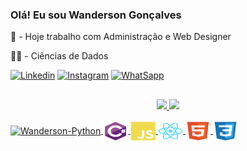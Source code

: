 ### Olá! Eu sou Wanderson Gonçalves

🏢 - Hoje trabalho com Administração e Web Designer

👨‍🎓 - Ciências de Dados

[![Linkedin](https://img.shields.io/badge/LinkedIn-0077B5?style=for-the-badge&logo=linkedin&logoColor=white)](https://www.linkedin.com/in/wgmbi/)
[![Instagram](https://img.shields.io/badge/Instagram-E4405F?style=for-the-badge&logo=instagram&logoColor=white)](www.linkedin.com/in/wandersongoncalvesmoreira)
[![WhatSapp](https://img.shields.io/badge/WhatsApp-25D366?style=for-the-badge&logo=whatsapp&logoColor=white)](https://api.whatsapp.com/send?phone=5531988103173&text=Ol%C3%A1!%20Deixe%20sua%20mensagem%2C%20assim%20que%20poss%C3%ADvel%20te%20retorno.)


##

<div align="center">
  <a href="https://github.com/Wanderson-Goncalves">
  <img height="180em" src="https://github-readme-stats.vercel.app/api?username=Wanderson-Goncalves&show_icons=true&theme=midnight-purple&include_all_commits=true&count_private=true"/> 
   <img height="180em" src="https://github-readme-stats.vercel.app/api/top-langs/?username=Wanderson-Goncalves&layout=compact&langs_count=7&theme=midnight-purple"/>
</div>

<div style="display: inline_block"><br>
  <img align="center" alt="Wanderson-Python" height="30" width="40"  src="https://img.shields.io/badge/Python-3776AB?style=for-the-badge&logo=python&logoColor=white">
  <img align="center" alt="Wanderson-Csharp" height="30" width="40" src="https://raw.githubusercontent.com/devicons/devicon/master/icons/csharp/csharp-original.svg">
  <img align="center" alt="Wanderson-Js" height="30" width="40" src="https://raw.githubusercontent.com/devicons/devicon/master/icons/javascript/javascript-plain.svg">  
  <img align="center" alt="Wanderson-React" height="30" width="40" src="https://raw.githubusercontent.com/devicons/devicon/master/icons/react/react-original.svg">
 <img align="center" alt="Wanderson-HTML" height="30" width="40" src="https://raw.githubusercontent.com/devicons/devicon/master/icons/html5/html5-original.svg">
 <img align="center" alt="Wanderson-CSS" height="30" width="40" src="https://raw.githubusercontent.com/devicons/devicon/master/icons/css3/css3-original.svg">
</div>
